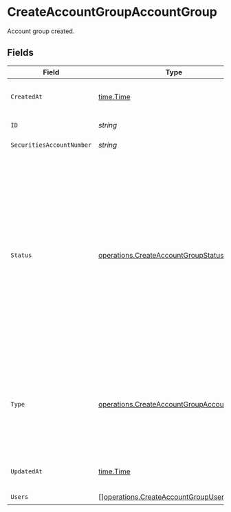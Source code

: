 # CreateAccountGroupAccountGroup

Account group created.


## Fields

| Field                                                                                                                                                                                                                                                                                                                                                                                | Type                                                                                                                                                                                                                                                                                                                                                                                 | Required                                                                                                                                                                                                                                                                                                                                                                             | Description                                                                                                                                                                                                                                                                                                                                                                          |
| ------------------------------------------------------------------------------------------------------------------------------------------------------------------------------------------------------------------------------------------------------------------------------------------------------------------------------------------------------------------------------------ | ------------------------------------------------------------------------------------------------------------------------------------------------------------------------------------------------------------------------------------------------------------------------------------------------------------------------------------------------------------------------------------ | ------------------------------------------------------------------------------------------------------------------------------------------------------------------------------------------------------------------------------------------------------------------------------------------------------------------------------------------------------------------------------------ | ------------------------------------------------------------------------------------------------------------------------------------------------------------------------------------------------------------------------------------------------------------------------------------------------------------------------------------------------------------------------------------ |
| `CreatedAt`                                                                                                                                                                                                                                                                                                                                                                          | [time.Time](https://pkg.go.dev/time#Time)                                                                                                                                                                                                                                                                                                                                            | :heavy_check_mark:                                                                                                                                                                                                                                                                                                                                                                   | Date and time when the resource was created. [RFC 3339-5](https://datatracker.ietf.org/doc/html/rfc3339#section-5.6), [ISO8601 UTC](https://www.iso.org/iso-8601-date-and-time-format.html)                                                                                                                                                                                          |
| `ID`                                                                                                                                                                                                                                                                                                                                                                                 | *string*                                                                                                                                                                                                                                                                                                                                                                             | :heavy_check_mark:                                                                                                                                                                                                                                                                                                                                                                   | Account group unique identifier.                                                                                                                                                                                                                                                                                                                                                     |
| `SecuritiesAccountNumber`                                                                                                                                                                                                                                                                                                                                                            | *string*                                                                                                                                                                                                                                                                                                                                                                             | :heavy_check_mark:                                                                                                                                                                                                                                                                                                                                                                   | Securities account number                                                                                                                                                                                                                                                                                                                                                            |
| `Status`                                                                                                                                                                                                                                                                                                                                                                             | [operations.CreateAccountGroupStatus](../../models/operations/createaccountgroupstatus.md)                                                                                                                                                                                                                                                                                           | :heavy_check_mark:                                                                                                                                                                                                                                                                                                                                                                   | Status of the account group<br/>* PENDING_APPROVAL - Account group approval is pending - the account group is visible through our API but cannot be acted on.<br/>* ACTIVE - Account group is active - full functionality of the Investment API is accessible.<br/>* CLOSING - Account group is closing.<br/>* CLOSED - Account group is closed.<br/>* LOCKED - Account group is locked for all actions. |
| `Type`                                                                                                                                                                                                                                                                                                                                                                               | [operations.CreateAccountGroupAccountsType](../../models/operations/createaccountgroupaccountstype.md)                                                                                                                                                                                                                                                                               | :heavy_check_mark:                                                                                                                                                                                                                                                                                                                                                                   | Account group type.<br/>* PERSONAL - Account group of a person holding assets on their own behalf.<br/>* LEGAL_ENTITY - Account group of a legal entity holding assets on behalf of their users.                                                                                                                                                                                     |
| `UpdatedAt`                                                                                                                                                                                                                                                                                                                                                                          | [time.Time](https://pkg.go.dev/time#Time)                                                                                                                                                                                                                                                                                                                                            | :heavy_check_mark:                                                                                                                                                                                                                                                                                                                                                                   | Date and time when the resource was last updated. [RFC 3339-5](https://datatracker.ietf.org/doc/html/rfc3339#section-5.6), [ISO8601 UTC](https://www.iso.org/iso-8601-date-and-time-format.html)                                                                                                                                                                                     |
| `Users`                                                                                                                                                                                                                                                                                                                                                                              | [][operations.CreateAccountGroupUsers](../../models/operations/createaccountgroupusers.md)                                                                                                                                                                                                                                                                                           | :heavy_check_mark:                                                                                                                                                                                                                                                                                                                                                                   | N/A                                                                                                                                                                                                                                                                                                                                                                                  |
